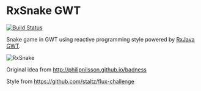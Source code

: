 # RxSnake GWT

[![Build Status](https://travis-ci.org/ibaca/rxsnake-gwt.svg?branch=master)](https://travis-ci.org/ibaca/rxsnake-gwt)

Snake game in GWT using reactive programming style powered by [RxJava GWT](https://github.com/intendia-oss/rxjava-gwt).

![RxSnake](https://github.com/ibaca/rxsnake-gwt/raw/master/screenshot.png)

Original idea from http://philipnilsson.github.io/badness

Style from https://github.com/staltz/flux-challenge



